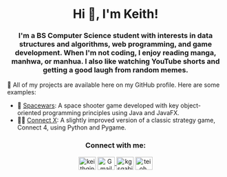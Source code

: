 <h1 align="center">Hi 👋, I'm Keith!</h1>

<h3 align="center">
I'm a BS Computer Science student with interests in data structures and algorithms, web programming, and game development.
When I'm not coding, I enjoy reading manga, manhwa, or manhua.
I also like watching YouTube shorts and getting a good laugh from random memes.
</h3>

<p>🚀 All of my projects are available here on my GitHub profile. Here are some examples:</p>
<ul>
  <li>🚀 <a href="https://github.com/krispypatata/spacewars-java">Spacewars</a>: A space shooter game developed with key object-oriented programming principles using Java and JavaFX.</li>
  <li>🔵🔴 <a href="https://github.com/krispypatata/connect-x">Connect X</a>: A slightly improved version of a classic strategy game, Connect 4, using Python and Pygame.</li>
</ul>

<h3 align="center">Connect with me:</h3>
<p align="center">
<a href="https://linkedin.com/in/keithginoelgabinete" target="blank"><img align="center" src="https://raw.githubusercontent.com/rahuldkjain/github-profile-readme-generator/master/src/images/icons/Social/linked-in-alt.svg" alt="keithginoelgabinete" height="30" width="40" /></a>
<a href="mailto:ksgabinete@up.edu.ph" target="_blank">
<img align="center" src="https://upload.wikimedia.org/wikipedia/commons/8/8c/Gmail_Icon_%282013-2020%29.svg" alt="Gmail" height="30" width="40" />
</a>
<a href="https://fb.com/kgsgabinete" target="blank"><img align="center" src="https://raw.githubusercontent.com/rahuldkjain/github-profile-readme-generator/master/src/images/icons/Social/facebook.svg" alt="kgsgabinete" height="30" width="40" /></a>
<a href="https://www.youtube.com/@teioh." target="blank"><img align="center" src="https://raw.githubusercontent.com/rahuldkjain/github-profile-readme-generator/master/src/images/icons/Social/youtube.svg" alt="teioh." height="30" width="40" /></a>
</p>


